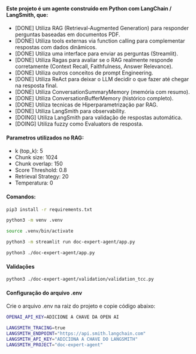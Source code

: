 #### Este projeto é um agente construído em Python com LangChain / LangSmith, que:

- [DONE] Utiliza RAG (Retrieval-Augmented Generation) para responder perguntas baseadas em documentos PDF.
- [DONE] Utiliza tools externas via function calling para complementar respostas com dados dinâmicos.
- [DONE] Utiliza uma interface para enviar as perguntas (Streamlit).
- [DONE] Utiliza Ragas para avaliar se o RAG realmente responde corretamente (Context Recall, Faithfulness, Answer Relevance).
- [DONE] Utiliza outros conceitos de prompt Engineering.
- [DONE] Utiliza ReAct para deixar o LLM decidir o que fazer até chegar na resposta final.
- [DONE] Utiliza ConversationSummaryMemory (memória com resumo).
- [DONE] Utiliza ConversationBufferMemory (histórico completo).
- [DONE] Utiliza tecnicas de Hiperparametrização par RAG.
- [DONE] Utiliza LangSmith para observability.
- [DOING] Utiliza LangSmith para validação de respostas automática.
- [DOING] Utiliza fuzzy como Evaluators de resposta.

#### Parametros utilizados no RAG:
- k (top_k): 5
- Chunk size: 1024
- Chunk overlap: 150
- Score Threshold: 0.8
- Retrieval Strategy: 20
- Temperatura: 0

#### Comandos:
```bash
pip3 install -r requirements.txt

python3 -m venv .venv

source .venv/bin/activate

python3 -m streamlit run doc-expert-agent/app.py

python3 ./doc-expert-agent/app.py
```

#### Validações
```bash
python3 ./doc-expert-agent/validation/validation_tcc.py
```

#### Configuração do arquivo .env
Crie o arquivo .env na raiz do projeto e copie código abaixo:

```bash
OPENAI_API_KEY=ADICIONE A CHAVE DA OPEN AI

LANGSMITH_TRACING=true
LANGSMITH_ENDPOINT="https://api.smith.langchain.com"
LANGSMITH_API_KEY="ADICIONA A CHAVE DO LANGSMITH"
LANGSMITH_PROJECT="doc-expert-agent"
```
